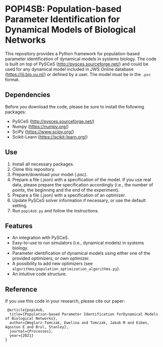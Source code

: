 # POPI4SB: Population-based Parameter Identification for Dynamical Models of Biological Networks

This repository provides a Python framework for population-based parameter identification of dynamical models in systems biology. The code is built on top of PySCeS (http://pysces.sourceforge.net/) and could be used for any dynamical model included in JWS Online database (https://jjj.bio.vu.nl/) or defined by a user. The model must be in the `.psc` format.

## Dependencies
Before you download the code, please be sure to install the following packages:
- PySCeS (http://pysces.sourceforge.net/)
- Numpy (https://numpy.org/)
- SciPy (https://www.scipy.org/)
- Scikit-Learn (https://scikit-learn.org/)
 

## Use
1. Install all necessary packages.
2. Clone this repository.
3. Prepare/download your model (.psc).
4. Prepare a file (.json) with a specification of the model. If you use real data, please prepare the specification accordingly (i.e., the number of points, the beginning and the end of the experiment).
5. Prepare a file (.json) with a specification of an optimizer.
6. Update PySCeS solver information if necessary, or use the default setting.
7. Run `popi4sb.py` and follow the instructions.

## Features
- An integration with PySCeS.
- Easy-to-use to run simulators (i.e., dynamical models) in systems biology.
- Parameter identification of dynamical models using either one of the provided optimizers, or own optimizer.
- A possibility to add new optimizers (see `algorithms/population_optimization_algorithms.py`).
- An intuitive code structure.

 ## Reference
 If you use this code in your research, please cite our paper:
```
 @article{popi4sb, 
  title={Population-based Parameter Identification forDynamical Models of Biological Networks}, 
  author={Weglarz-Tomczak, Ewelina and Tomczak, Jakub M and Eiben, Agoston E and Brul, Stanley}, 
  journal={Processes}, 
  year={2021}
}
```
